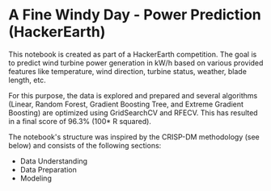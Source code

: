 # A Fine Windy Day - Power Prediction (HackerEarth)
This notebook is created as part of a HackerEarth competition. The goal is to predict wind turbine power generation in kW/h based on various provided features like temperature, wind direction, turbine status, weather, blade length, etc.

For this purpose, the data is explored and prepared and several algorithms (Linear, Random Forest, Gradient Boosting Tree, and Extreme Gradient Boosting) are optimized using GridSearchCV and RFECV. This has resulted in a final score of 96.3% (100* R squared).

The notebook's structure was inspired by the CRISP-DM methodology (see below) and consists of the following sections:
- Data Understanding
- Data Preparation
- Modeling
